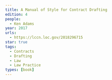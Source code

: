 ```yaml
---
title: A Manual of Style for Contract Drafting
edition: 4
people:
  - Ken Adams
year: 2017
urls:
  - https://lccn.loc.gov/2018296715
star: true
tags:
  - Contracts
  - Drafting
  - Law
  - Law Practice
types: [book]
---
```

